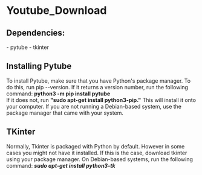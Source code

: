 # Youtube_Download


<h2>Dependencies:</h2>
  - pytube
  - tkinter

<h2>Installing Pytube</h2>
<p>
To install Pytube, make sure that you have Python's package manager. To do this, run pip --version. If it returns a version number, run the following command:
<b>python3 -m pip install pytube</b><br>
If it does not, run <b>"sudo apt-get install python3-pip."</b> This will install it onto your computer. If you are not running a Debian-based system, use the package manager that came with your system.
</p>

<h2>TKinter</h2>
<p>
Normally, Tkinter is packaged with Python by default. However in some cases you might not have it installed. If this is the case, download tkinter using your package manager. On Debian-based systems, run the following command:
<i><b>sudo apt-get install python3-tk</b></i>
</p>


